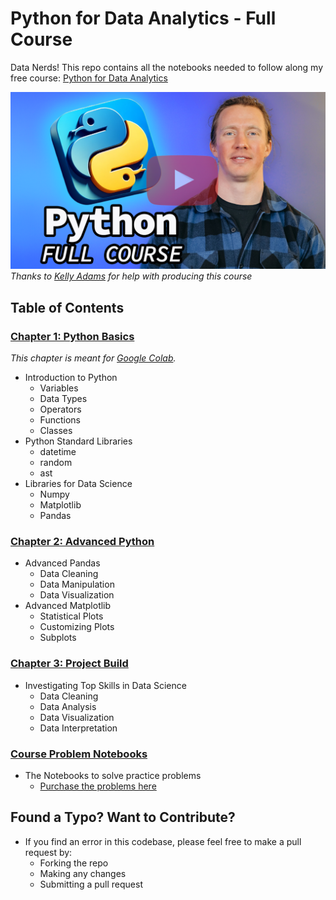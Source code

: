 # Python for Data Analytics - Full Course

Data Nerds! This repo contains all the notebooks needed to follow along my free course: [Python for Data Analytics](https://lukebarousse.com/python)

[![Python for Data Analytics](3_Project/images/Python_Data_Analytics_YT.png)](https://youtu.be/wUSDVGivd-8)
*Thanks to [Kelly Adams](https://www.linkedin.com/in/kellyjianadams) for help with producing this course*

## Table of Contents

### [Chapter 1: Python Basics](/1_Basics/)

*This chapter is meant for [Google Colab](https://colab.research.google.com/github/lukebarousse/Python_Data_Analytics_Course/blob/main/1_Basics/01_Getting_Started.ipynb).*
- Introduction to Python
    - Variables
    - Data Types
    - Operators
    - Functions
    - Classes
- Python Standard Libraries
    - datetime
    - random
    - ast
- Libraries for Data Science
    - Numpy
    - Matplotlib
    - Pandas

### [Chapter 2: Advanced Python](/2_Advanced/)

- Advanced Pandas
    - Data Cleaning
    - Data Manipulation
    - Data Visualization
- Advanced Matplotlib
    - Statistical Plots
    - Customizing Plots
    - Subplots

### [Chapter 3: Project Build](/3_Project/)

- Investigating Top Skills in Data Science
    - Data Cleaning
    - Data Analysis
    - Data Visualization
    - Data Interpretation

### [Course Problem Notebooks](/4_Problems/)

- The Notebooks to solve practice problems
    - [Purchase the problems here](https://lukebarousse.com/python)

## Found a Typo? Want to Contribute?
- If you find an error in this codebase, please feel free to make a pull request by:
    - Forking the repo
    - Making any changes
    - Submitting a pull request
